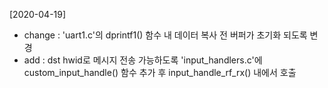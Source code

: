 [2020-04-19]
- change : 'uart1.c'의 dprintf1() 함수 내 데이터 복사 전 버퍼가 초기화 되도록 변경
- add : dst hwid로 메시지 전송 가능하도록 'input_handlers.c'에 custom_input_handle() 함수 추가 후 input_handle_rf_rx() 내에서 호출 